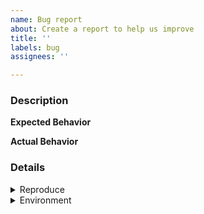 ```yaml
---
name: Bug report
about: Create a report to help us improve
title: ''
labels: bug
assignees: ''

---
```


### Description
<!-- Whats wrong? what is not working? what Issue(s) are you facing?, when ....  -->

**Expected Behavior**
<!-- what is the Expected Behaviour in the steps you've defined above? -->

**Actual Behavior**
<!-- what is the Actual Behaviour your getting from the steps you've defined above? -->

### Details

<!-- Steps to reproduce -->
<details><summary>Reproduce</summary>

1. nvim -u test.vim the min config that only lspsaga
2. post your program language min code snippet that can reproduce your issue
3. 
</details>

<!-- Environment Information -->
<details><summary>Environment</summary>

- nvim --version output: 
- Operating system: 
- lspsaga commit: 

</details>
